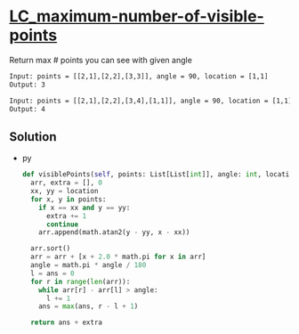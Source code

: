 # [LC_maximum-number-of-visible-points](https://leetcode.com/problems/maximum-number-of-visible-points)

Return max # points you can see with given angle

```txt
Input: points = [[2,1],[2,2],[3,3]], angle = 90, location = [1,1]
Output: 3

Input: points = [[2,1],[2,2],[3,4],[1,1]], angle = 90, location = [1,1]
Output: 4
```

## Solution

* py

  ```py
  def visiblePoints(self, points: List[List[int]], angle: int, location: List[int]) -> int:
    arr, extra = [], 0
    xx, yy = location
    for x, y in points:
      if x == xx and y == yy:
        extra += 1
        continue
      arr.append(math.atan2(y - yy, x - xx))

    arr.sort()
    arr = arr + [x + 2.0 * math.pi for x in arr]
    angle = math.pi * angle / 180
    l = ans = 0
    for r in range(len(arr)):
      while arr[r] - arr[l] > angle:
        l += 1
      ans = max(ans, r - l + 1)

    return ans + extra
  ```
